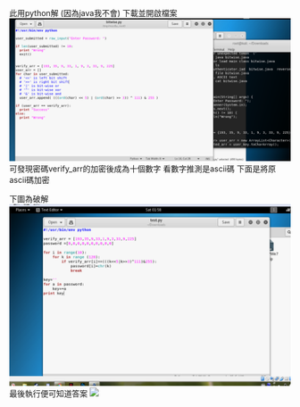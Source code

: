 此用python解 (因為java我不會)
下載並開啟檔案
![](pic/pypass.PNG)
可發現密碼verify_arr的加密後成為十個數字 看數字推測是ascii碼
下面是將原ascii碼加密

下圖為破解
![](pic/pypassans.PNG)
最後執行便可知道答案
![](pypasscode.PNG)
